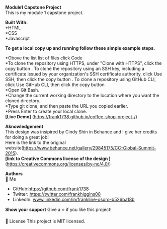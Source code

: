 **Module1 Capstone Project** <br>
This is my module 1 capstone project.

**Built With:**</br>
*HTML</br>
*CSS</br>
*Javascript

**To get a local copy up and running follow these simple example steps.**

*Obove the list list of files click Code</br>
*To clone the repository using HTTPS, under "Clone with HTTPS", click the copy button . To clone the repository using an SSH key, including a certificate issued by your organization's SSH certificate authority, click Use SSH, then click the copy button . To clone a repository using GitHub CLI, click Use GitHub CLI, then click the copy button</br>
*Open Git Bash.</br>
*Change the current working directory to the location where you want the cloned directory.</br>
*Type git clone, and then paste the URL you copied earlier.</br>
*Press Enter to create your local clone.</br>
**[Live Demo]** (https://frank1738.github.io/coffee-shop-project-/)</br>



**Aknowledgement** </br>
This design was insipired by Cindy Shin in Behance and I give her credits for doing a great job!</br>
Here is the link to the original website(https://www.behance.net/gallery/29845175/CC-Global-Summit-2015).</br>
**[link to Creative Commons license of the design ]** (https://creativecommons.org/licenses/by-nc/4.0/)

**Authors** <br>
👤 Me
* GitHub:https://github.com/frank1738
* Twitter: https://twitter.com/frankhiggins08
* LinkedIn: www.linkedin.com/in/frankline-osoro-b526ba18b</br>

**Show your support**
Give a ⭐ if you like this project!


📝 License
This project is MIT licensed.
